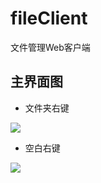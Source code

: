 # fileClient
文件管理Web客户端

## 主界面图

* 文件夹右键

![](https://github.com/shine-rain/fileClient/blob/master/file.PNG)

* 空白右键

![](https://github.com/shine-rain/fileClient/blob/master/right.PNG)
